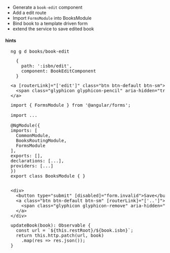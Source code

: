 * Generate a `book-edit` component
* Add a edit route
* Import `FormsModule` into BooksModule
* Bind book to a template driven form
* extend the service to save edited book


#### hints
<pre>
  ng g d books/book-edit
</pre>

<pre>
    {
      path: ':isbn/edit',
      component: BookEditComponent
    }
</pre>

<pre>
  &lt;a [routerLink]="['edit']" class="btn btn-default btn-sm">
    &lt;span class="glyphicon glyphicon-pencil" aria-hidden="true">&lt;/span>
  &lt;/a>
</pre>


<pre>
  import { FormsModule } from '@angular/forms';

  import ...

  @NgModule({
  imports: [
    CommonModule,
    BooksRoutingModule,
    FormsModule
  ],
  exports: [],
  declarations: [...],
  providers: [...]
  })
  export class BooksModule { }

</pre>

<pre>
  &lt;div>
    &lt;button type="submit" [disabled]="form.invalid">Save&lt;/button>
    &lt;a class="btn btn-default btn-sm" [routerLink]="['..']">
      &lt;span class="glyphicon glyphicon-remove" aria-hidden="true">&lt;/span>
    &lt;/a>
  &lt;/div>
</pre>

<pre>
  updateBook(book): Observable<IBook> {
    const url = `${this.restRoot}/${book.isbn}`;
    return this.http.patch(url, book)
      .map(res => res.json());
  }
</pre>
